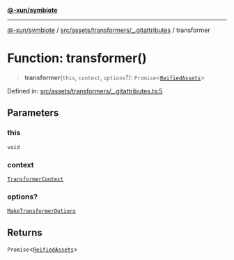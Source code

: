 [**@-xun/symbiote**](../../../../../README.md)

***

[@-xun/symbiote](../../../../../README.md) / [src/assets/transformers/\_.gitattributes](../README.md) / transformer

# Function: transformer()

> **transformer**(`this`, `context`, `options`?): `Promise`\<[`ReifiedAssets`](../../../type-aliases/ReifiedAssets.md)\>

Defined in: [src/assets/transformers/\_.gitattributes.ts:5](https://github.com/Xunnamius/symbiote/blob/2816aa5c7580c21865c6837f71b54d0f60e224da/src/assets/transformers/_.gitattributes.ts#L5)

## Parameters

### this

`void`

### context

[`TransformerContext`](../../../type-aliases/TransformerContext.md)

### options?

[`MakeTransformerOptions`](../../../type-aliases/MakeTransformerOptions.md)

## Returns

`Promise`\<[`ReifiedAssets`](../../../type-aliases/ReifiedAssets.md)\>
